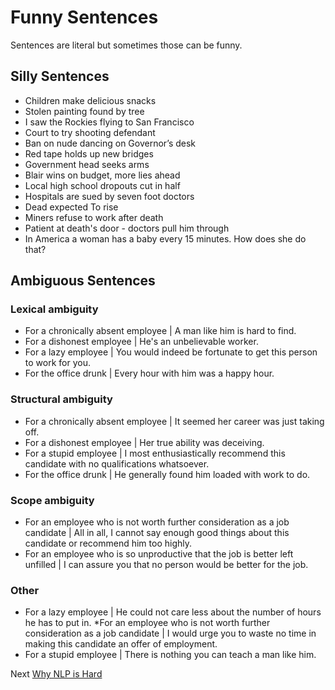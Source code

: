 # Funny Sentences

Sentences are literal but sometimes those can be funny.

## Silly Sentences

* Children make delicious snacks
* Stolen painting found by tree
* I saw the Rockies flying to San Francisco
* Court to try shooting defendant
* Ban on nude dancing on Governor’s desk
* Red tape holds up new bridges
* Government head seeks arms
* Blair wins on budget, more lies ahead
* Local high school dropouts cut in half
* Hospitals are sued by seven foot doctors
* Dead expected To rise
* Miners refuse to work after death
* Patient at death's door - doctors pull him through
* In America a woman has a baby every 15 minutes. How does she do that?

## Ambiguous Sentences 

### Lexical ambiguity

* For a chronically absent employee | A man like him is hard to find.
* For a dishonest employee | He's an unbelievable worker.
* For a lazy employee | You would indeed be fortunate to get this person to work for you.
* For the office drunk | Every hour with him was a happy hour.

### Structural ambiguity

* For a chronically absent employee | It seemed her career was just taking off.
* For a dishonest employee | Her true ability was deceiving.
* For a stupid employee | I most enthusiastically recommend this candidate with no qualifications whatsoever.
* For the office drunk | He generally found him loaded with work to do.

### Scope ambiguity

* For an employee who is not worth further consideration as a job candidate | All in all, I cannot say enough good things about this candidate or recommend him too highly.
* For an employee who is so unproductive that the job is better left unfilled | I can assure you that no person would be better for the job.

### Other

* For a lazy employee | He could not care less about the number of hours he has to put in.
*For an employee who is not worth further consideration as a job candidate | I would urge you to waste no time in making this candidate an offer of employment.
* For a stupid employee | There is nothing you can teach a man like him.

Next [Why NLP is Hard](01_05_why_nlp_is_hard.md)